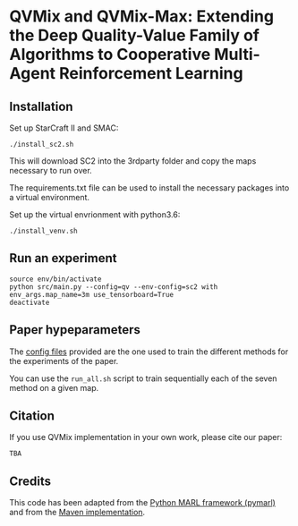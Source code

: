 # QVMix and QVMix-Max: Extending the Deep Quality-Value Family of Algorithms to Cooperative Multi-Agent Reinforcement Learning


## Installation

Set up StarCraft II and SMAC:

```shell
./install_sc2.sh
```

This will download SC2 into the 3rdparty folder and copy the maps necessary to run over.

The requirements.txt file can be used to install the necessary packages into a virtual environment.

Set up the virtual envrionment with python3.6:

```
./install_venv.sh
```
## Run an experiment 

```shell
source env/bin/activate
python src/main.py --config=qv --env-config=sc2 with env_args.map_name=3m use_tensorboard=True
deactivate

```

## Paper hypeparameters
The [config files](PaLeroy/QVMix/tree/main/src/config) provided are the one used to train the different methods for the experiments of the paper.

You can use the `run_all.sh` script to train sequentially each of the seven method on a given map.


## Citation
If you use QVMix implementation in your own work, please cite our paper:

```
TBA
```

## Credits
This code has been adapted from the [Python MARL framework (pymarl)](github.com/oxwhirl/pymarl) and from the [Maven implementation](https://github.com/AnujMahajanOxf/MAVEN).
